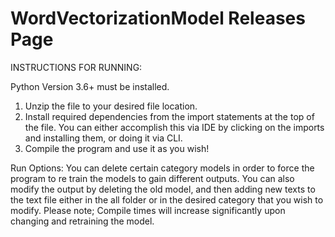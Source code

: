 # WordVectorizationModel Releases Page

INSTRUCTIONS FOR RUNNING:

Python Version 3.6+ must be installed.
1. Unzip the file to your desired file location.
2. Install required dependencies from the import statements at the top of the file.
	You can either accomplish this via IDE by clicking on the imports and installing them, or doing it via CLI. 
3. Compile the program and use it as you wish!


Run Options: 
You can delete certain category models in order to force the program to re train the models to gain different outputs. 
You can also modify the output by deleting the old model, and then adding new texts to the text file either in the all folder or in the desired category that you wish to modify.
Please note; Compile times will increase significantly upon changing and retraining the model.
